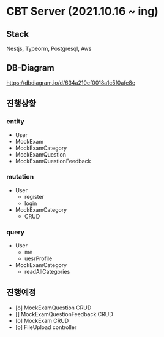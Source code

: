 # CBT Server (2021.10.16 ~ ing)

## Stack
Nestjs, Typeorm, Postgresql, Aws

## DB-Diagram 
https://dbdiagram.io/d/634a210ef0018a1c5f0afe8e

## 진행상황

### entity 
- User
- MockExam
- MockExamCategory
- MockExamQuestion
- MockExamQuestionFeedback

### mutation
- User
  - register
  - login
- MockExamCategory
  - CRUD

### query
- User
  - me
  - uesrProfile
- MockExamCategory
  - readAllCategories

## 진행예정
- [o] MockExamQuestion CRUD
- [] MockExamQuestionFeedback CRUD
- [o] MockExam CRUD
- [o] FileUpload controller
